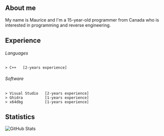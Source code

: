 ## About me

My name is Maurice and I'm a 15-year-old programmer from Canada who is interested in programming and reverse engineering.

## Experience

###### Languages
    > C++   [2-years experience]
   
###### Software
    > Visual Studio   [2-years experience]
    > Ghidra          [1-years experience]
    > x64dbg          [1-years experience]

## Statistics

![GitHub Stats](https://github-readme-stats.vercel.app/api?username=mauricemowry&show_icons=true&theme=dracula&custom_title=Maurice's%20GitHub%20Statistics)
